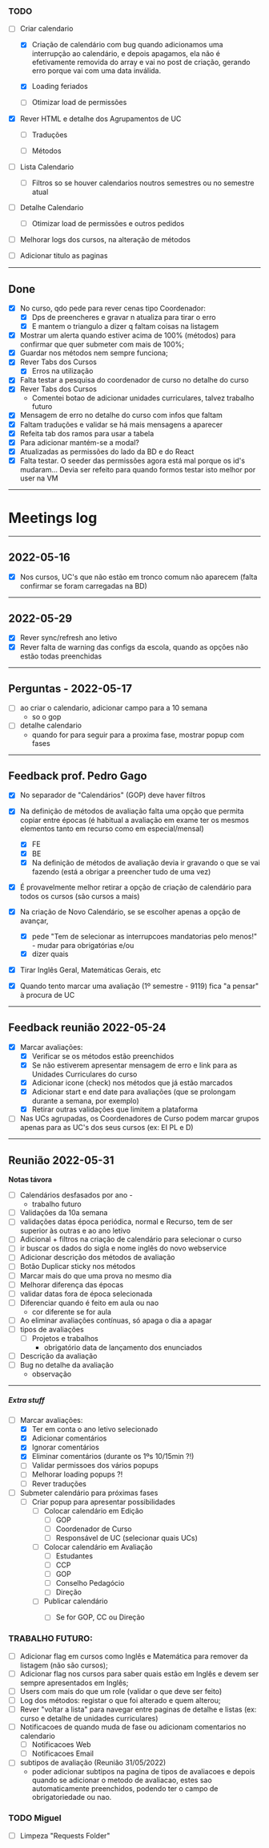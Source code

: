 
### TODO

- [ ] Criar calendario
    - [x] Criação de calendário com bug quando adicionamos uma interrupção ao calendário, e depois apagamos, ela não é efetivamente removida do array e vai no post de criação, gerando erro porque vai com uma data inválida.
    - [x] Loading feriados
    - [ ] Otimizar load de permissões


- [X] Rever HTML e detalhe dos Agrupamentos de UC
    - [ ] Traduções
    - [ ] Métodos


- [ ] Lista Calendario
    - [ ] Filtros so se houver calendarios noutros semestres ou no semestre atual

- [ ] Detalhe Calendario
    - [ ] Otimizar load de permissões e outros pedidos


- [ ] Melhorar logs dos cursos, na alteração de métodos


- [ ] Adicionar titulo as paginas

---
## Done
- [x] No curso, qdo pede para rever cenas tipo Coordenador:
    - [x]  Dps de preencheres e gravar n atualiza para tirar o erro
    - [x]  E mantem o triangulo a dizer q faltam coisas na listagem
- [x] Mostrar um alerta quando estiver acima de 100% (métodos) para confirmar que quer submeter com mais de 100%;
- [x] Guardar nos métodos nem sempre funciona;
- [x] Rever Tabs dos Cursos
    - [x] Erros na utilização
- [x] Falta testar a pesquisa do coordenador de curso no detalhe do curso
- [x] Rever Tabs dos Cursos
    - Comentei botao de adicionar unidades curriculares, talvez trabalho futuro
- [x] Mensagem de erro no detalhe do curso com infos que faltam
- [x] Faltam traduções e validar se há mais mensagens a aparecer
- [x] Refeita tab dos ramos para usar a tabela
- [x] Para adicionar mantém-se a modal?
- [x] Atualizadas as permissões do lado da BD e do React
- [x] Falta testar. O seeder das permissões agora está mal porque os id's mudaram... Devia ser refeito para quando formos testar isto melhor por user na VM
--- 

# Meetings log

---
## 2022-05-16
- [x] Nos cursos, UC's que não estão em tronco comum não aparecem (falta confirmar se foram carregadas na BD)
---
## 2022-05-29
- [x] Rever sync/refresh ano letivo
- [x] Rever falta de warning das configs da escola, quando as opções não estão todas preenchidas
---
## Perguntas - 2022-05-17
- [ ] ao criar o calendario, adicionar campo para a 10 semana
    - so o gop
- [ ] detalhe calendario
    - quando for para seguir para a proxima fase, mostrar popup com fases

----
## Feedback prof. Pedro Gago
- [x] No separador de "Calendários" (GOP) deve haver filtros


- [x] Na definição de métodos de avaliação falta uma opção que permita copiar entre épocas (é habitual a avaliação em exame ter os mesmos elementos tanto em recurso como em especial/mensal)
    - [x] FE
    - [x] BE
    - [x] Na definição de métodos de avaliação devia ir gravando o que se vai fazendo (está a obrigar a preencher tudo de uma vez)
- [x] É provavelmente melhor retirar a opção de criação de calendário para todos os cursos (são cursos a mais)
- [X] Na criação de Novo Calendário, se se escolher apenas a opção de avançar,
    - [x] pede "Tem de selecionar as interrupcoes mandatorias pelo menos!" - mudar para obrigatórias e/ou
    - [x] dizer quais
- [x] Tirar Inglês Geral, Matemáticas Gerais, etc
- [x] Quando tento marcar uma avaliação (1º semestre - 9119) fica "a pensar" à procura de UC

---
## Feedback reunião 2022-05-24
- [x] Marcar avaliações:
    - [x] Verificar se os métodos estão preenchidos
    - [x] Se não estiverem apresentar mensagem de erro e link para as Unidades Curriculares do curso
    - [X] Adicionar icone (check) nos métodos que já estão marcados
    - [x] Adicionar start e end date para avaliações (que se prolongam durante a semana, por exemplo)
    - [x] Retirar outras validações que limitem a plataforma
- [ ] Nas UCs agrupadas, os Coordenadores de Curso podem marcar grupos apenas para as UC's dos seus cursos (ex: EI PL e D)

---
## Reunião 2022-05-31
**Notas távora**
- [ ] Calendários desfasados por ano -
    - trabalho futuro
- [ ] Validações da 10a semana
- [ ] validações datas época periódica, normal e Recurso, tem de ser superior às outras e ao ano letivo
- [ ] Adicional + filtros na criação de calendário para selecionar o curso
- [ ] ir buscar os dados do sigla e nome inglês do novo webservice
- [ ] Adicionar descrição dos métodos de avaliação
- [ ] Botão Duplicar sticky nos métodos
- [ ] Marcar mais do que uma prova no mesmo dia
- [ ] Melhorar diferença das épocas
- [ ] validar datas fora de época selecionada
- [ ] Diferenciar quando é feito em aula ou nao
    - cor diferente se for aula
- [ ] Ao eliminar avaliações contínuas, só apaga o dia a apagar
- [ ] tipos de avaliações
    - [ ] Projetos e trabalhos
        - obrigatório data de lançamento dos enunciados
- [ ] Descrição da avaliação
- [ ] Bug no detalhe da avaliação
    - observação

---

##### Extra stuff
- [ ] Marcar avaliações:
    - [x] Ter em conta o ano letivo selecionado
    - [x] Adicionar comentários
    - [x] Ignorar comentários
    - [x] Eliminar comentários (durante os 1ºs 10/15min ?!)
    - [ ] Validar permissoes dos vários popups
    - [ ] Melhorar loading popups ?!
    - [ ] Rever traduções

- [ ] Submeter calendário para próximas fases
    - [ ] Criar popup para apresentar possibilidades
        - [ ] Colocar calendário em Edição
            - [ ] GOP
            - [ ] Coordenador de Curso
            - [ ] Responsável de UC (selecionar quais UCs)
        - [ ] Colocar calendário em Avaliação
            - [ ] Estudantes
            - [ ] CCP
            - [ ] GOP
            - [ ] Conselho Pedagócio
            - [ ] Direção
        - [ ] Publicar calendário
            - [ ] Se for GOP, CC ou Direção



### TRABALHO FUTURO:
- [ ] Adicionar flag em cursos como Inglês e Matemática para remover da listagem (não são cursos);
- [ ] Adicionar flag nos cursos para saber quais estão em Inglês e devem ser sempre apresentados em Inglês;
- [ ] Users com mais do que um role (validar o que deve ser feito)
- [ ] Log dos métodos: registar o que foi alterado e quem alterou;
- [ ] Rever "voltar a lista" para navegar entre paginas de detalhe e listas (ex: curso e detalhe de unidades curriculares)
- [ ] Notificacoes de quando muda de fase ou adicionam  comentarios no calendario
    - [ ] Notificacoes Web
    - [ ] Notificacoes Email
- [ ] subtipos de avaliação (Reunião 31/05/2022)
    - poder adicionar subtipos na pagina de tipos de avaliacoes e depois quando se adicionar o metodo de avaliacao,
      estes sao automaticamente preenchidos, podendo ter o campo de obrigatoriedade ou nao.


### TODO Miguel
- [ ] Limpeza "Requests Folder"
